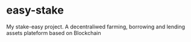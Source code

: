 # easy-stake
My stake-easy project. A decentraliwed farming, borrowing and lending assets plateform based on Blockchain
